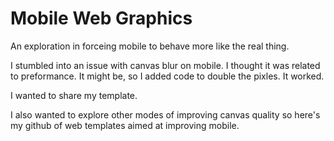# Mobile Web Graphics
An exploration in forceing mobile to behave more like the real thing.

I stumbled into an issue with canvas blur on mobile. I thought it was related to preformance.
It might be, so I added code to double the pixles. It worked.

I wanted to share my template.

I also wanted to explore other modes of improving canvas quality so here's my github of web templates
aimed at improving mobile.
